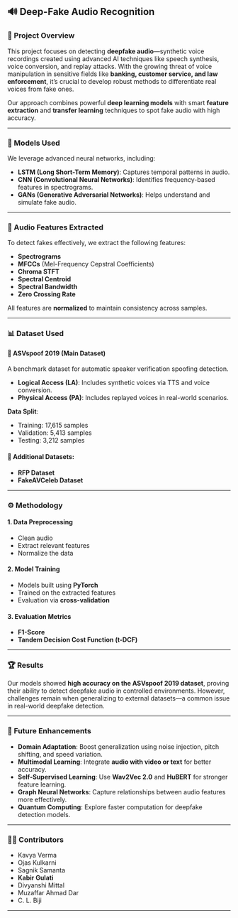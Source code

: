 

## 🔊 Deep-Fake Audio Recognition

### 📝 Project Overview
This project focuses on detecting **deepfake audio**—synthetic voice recordings created using advanced AI techniques like speech synthesis, voice conversion, and replay attacks. With the growing threat of voice manipulation in sensitive fields like **banking, customer service, and law enforcement**, it’s crucial to develop robust methods to differentiate real voices from fake ones.

Our approach combines powerful **deep learning models** with smart **feature extraction** and **transfer learning** techniques to spot fake audio with high accuracy.

---

### 🧠 Models Used
We leverage advanced neural networks, including:
- **LSTM (Long Short-Term Memory)**: Captures temporal patterns in audio.
- **CNN (Convolutional Neural Networks)**: Identifies frequency-based features in spectrograms.
- **GANs (Generative Adversarial Networks)**: Helps understand and simulate fake audio.

---

### 🎵 Audio Features Extracted
To detect fakes effectively, we extract the following features:
- **Spectrograms**
- **MFCCs** (Mel-Frequency Cepstral Coefficients)
- **Chroma STFT**
- **Spectral Centroid**
- **Spectral Bandwidth**
- **Zero Crossing Rate**

All features are **normalized** to maintain consistency across samples.

---

### 📊 Dataset Used

#### 📌 ASVspoof 2019 (Main Dataset)
A benchmark dataset for automatic speaker verification spoofing detection.

- **Logical Access (LA)**: Includes synthetic voices via TTS and voice conversion.
- **Physical Access (PA)**: Includes replayed voices in real-world scenarios.

**Data Split**:
- Training: 17,615 samples  
- Validation: 5,413 samples  
- Testing: 3,212 samples  

#### 📁 Additional Datasets:
- **RFP Dataset**
- **FakeAVCeleb Dataset**

---

### ⚙️ Methodology

#### 1. **Data Preprocessing**
- Clean audio
- Extract relevant features
- Normalize the data

#### 2. **Model Training**
- Models built using **PyTorch**
- Trained on the extracted features
- Evaluation via **cross-validation**

#### 3. **Evaluation Metrics**
- **F1-Score**
- **Tandem Decision Cost Function (t-DCF)**

---

### 🏆 Results
Our models showed **high accuracy on the ASVspoof 2019 dataset**, proving their ability to detect deepfake audio in controlled environments. However, challenges remain when generalizing to external datasets—a common issue in real-world deepfake detection.

---

### 🚀 Future Enhancements

- **Domain Adaptation**: Boost generalization using noise injection, pitch shifting, and speed variation.
- **Multimodal Learning**: Integrate **audio with video or text** for better accuracy.
- **Self-Supervised Learning**: Use **Wav2Vec 2.0** and **HuBERT** for stronger feature learning.
- **Graph Neural Networks**: Capture relationships between audio features more effectively.
- **Quantum Computing**: Explore faster computation for deepfake detection models.

---

### 👨‍💻 Contributors
- Kavya Verma  
- Ojas Kulkarni  
- Sagnik Samanta  
- **Kabir Gulati**  
- Divyanshi Mittal  
- Muzaffar Ahmad Dar  
- C. L. Biji  

---
